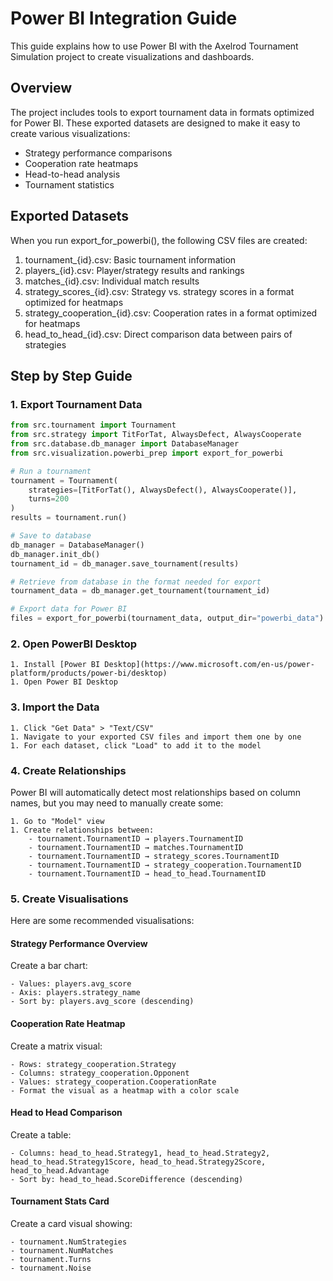 # Power BI Integration Guide

This guide explains how to use Power BI with the Axelrod Tournament Simulation project to create visualizations and dashboards.

## Overview

The project includes tools to export tournament data in formats optimized for Power BI. These exported datasets are designed to make it easy to create various visualizations:

- Strategy performance comparisons
- Cooperation rate heatmaps
- Head-to-head analysis
- Tournament statistics

## Exported Datasets

When you run export_for_powerbi(), the following CSV files are created:

1. tournament_{id}.csv: Basic tournament information
1. players_{id}.csv: Player/strategy results and rankings
1. matches_{id}.csv: Individual match results
1. strategy_scores_{id}.csv: Strategy vs. strategy scores in a format optimized for heatmaps
1. strategy_cooperation_{id}.csv: Cooperation rates in a format optimized for heatmaps
1. head_to_head_{id}.csv: Direct comparison data between pairs of strategies

## Step by Step Guide

### 1. Export Tournament Data

```python
from src.tournament import Tournament
from src.strategy import TitForTat, AlwaysDefect, AlwaysCooperate
from src.database.db_manager import DatabaseManager
from src.visualization.powerbi_prep import export_for_powerbi

# Run a tournament
tournament = Tournament(
    strategies=[TitForTat(), AlwaysDefect(), AlwaysCooperate()],
    turns=200
)
results = tournament.run()

# Save to database
db_manager = DatabaseManager()
db_manager.init_db()
tournament_id = db_manager.save_tournament(results)

# Retrieve from database in the format needed for export
tournament_data = db_manager.get_tournament(tournament_id)

# Export data for Power BI
files = export_for_powerbi(tournament_data, output_dir="powerbi_data")
```

### 2. Open PowerBI Desktop

    1. Install [Power BI Desktop](https://www.microsoft.com/en-us/power-platform/products/power-bi/desktop)
    1. Open Power BI Desktop

### 3. Import the Data

    1. Click "Get Data" > "Text/CSV"
    1. Navigate to your exported CSV files and import them one by one
    1. For each dataset, click "Load" to add it to the model

### 4. Create Relationships

Power BI will automatically detect most relationships based on column names, but you may need to manually create some:

    1. Go to "Model" view
    1. Create relationships between:
        - tournament.TournamentID → players.TournamentID
        - tournament.TournamentID → matches.TournamentID
        - tournament.TournamentID → strategy_scores.TournamentID
        - tournament.TournamentID → strategy_cooperation.TournamentID
        - tournament.TournamentID → head_to_head.TournamentID

### 5. Create Visualisations

Here are some recommended visualisations:

#### Strategy Performance Overview

Create a bar chart:

    - Values: players.avg_score
    - Axis: players.strategy_name
    - Sort by: players.avg_score (descending)

#### Cooperation Rate Heatmap

Create a matrix visual:

    - Rows: strategy_cooperation.Strategy
    - Columns: strategy_cooperation.Opponent
    - Values: strategy_cooperation.CooperationRate
    - Format the visual as a heatmap with a color scale

#### Head to Head Comparison

Create a table:

    - Columns: head_to_head.Strategy1, head_to_head.Strategy2, head_to_head.Strategy1Score, head_to_head.Strategy2Score, head_to_head.Advantage
    - Sort by: head_to_head.ScoreDifference (descending)

#### Tournament Stats Card

Create a card visual showing:

    - tournament.NumStrategies
    - tournament.NumMatches
    - tournament.Turns
    - tournament.Noise

